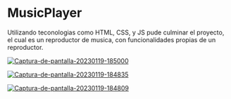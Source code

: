 # MusicPlayer
Utilizando teconologias como HTML, CSS, y JS pude culminar el proyecto, el cual es un reproductor de musica, con funcionalidades propias de un reproductor.

<a href="https://ibb.co/wp2VdHQ"><img src="https://i.ibb.co/SVZb6Tm/Captura-de-pantalla-20230119-185000.png" alt="Captura-de-pantalla-20230119-185000" border="0"></a>

<a href="https://ibb.co/py5T3w5"><img src="https://i.ibb.co/L5HyCRH/Captura-de-pantalla-20230119-184835.png" alt="Captura-de-pantalla-20230119-184835" border="0"></a>

<a href="https://ibb.co/SVxqK3M"><img src="https://i.ibb.co/1RnH9mP/Captura-de-pantalla-20230119-184809.png" alt="Captura-de-pantalla-20230119-184809" border="0"></a>
